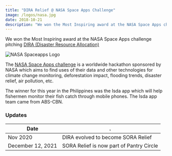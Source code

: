 ```yaml
---
title: "DIRA Relief @ NASA Space Apps Challenge"
image: /logos/nasa.jpg
date: 2018-10-21
description: "We won the Most Inspiring award at the NASA Space Apps challenge in Manila"
---
```



We won the Most Inspiring award at the NASA Space Apps challenge pitching [DIRA (Disaster Resource Allocation)](https://2018.spaceappschallenge.org/challenges/volcanoes-icebergs-and-asteroids-oh-my/dont-forget-can-opener/teams/dira/members) 

![NASA Spaceapps Logo](/logos/nasa.jpg)

The [NASA Space Apps challenge](http://spaceapps.co) is a worldwide hackathon sponsored by NASA which aims to find uses of their data and other technologies for climate change monitoring, deforestation impact, flooding trends, disaster relief, air pollution, etc. 

The winner for this year in the Philippines was the Isda app which will help fishermen monitor their fish catch through mobile phones. The Isda app team came from ABS-CBN. 


### Updates

Date | .
--- | ---
Nov 2020 | DIRA evolved to become SORA Relief
December 12, 2021 | SORA Relief is now part of Pantry Circle

